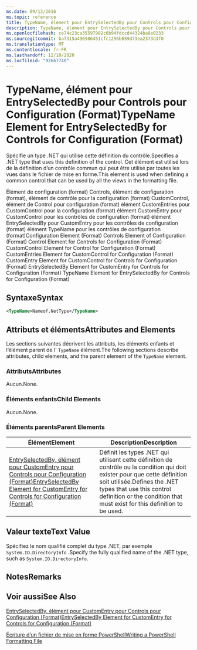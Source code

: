 ```yaml
---
ms.date: 09/13/2016
ms.topic: reference
title: TypeName, élément pour EntrySelectedBy pour Controls pour Configuration (Format)
description: TypeName, élément pour EntrySelectedBy pour Controls pour Configuration (Format)
ms.openlocfilehash: ce74c23ca35597902c6b94fdccd44324ba8e0233
ms.sourcegitcommit: ba7315a496986451cfc1296b659d73ea2373d3f0
ms.translationtype: MT
ms.contentlocale: fr-FR
ms.lasthandoff: 12/10/2020
ms.locfileid: "92667740"
---
```

# <a name="typename-element-for-entryselectedby-for-controls-for-configuration-format"></a><span data-ttu-id="e7a5e-103">TypeName, élément pour EntrySelectedBy pour Controls pour Configuration (Format)</span><span class="sxs-lookup"><span data-stu-id="e7a5e-103">TypeName Element for EntrySelectedBy for Controls for Configuration (Format)</span></span>

<span data-ttu-id="e7a5e-104">Spécifie un type .NET qui utilise cette définition du contrôle.</span><span class="sxs-lookup"><span data-stu-id="e7a5e-104">Specifies a .NET type that uses this definition of the control.</span></span> <span data-ttu-id="e7a5e-105">Cet élément est utilisé lors de la définition d’un contrôle commun qui peut être utilisé par toutes les vues dans le fichier de mise en forme.</span><span class="sxs-lookup"><span data-stu-id="e7a5e-105">This element is used when defining a common control that can be used by all the views in the formatting file.</span></span>

<span data-ttu-id="e7a5e-106">Élément de configuration (format) Controls, élément de configuration (format), élément de contrôle pour la configuration (format) CustomControl, élément de Control pour configuration (format) élément CustomEntries pour CustomControl pour la configuration (format) élément CustomEntry pour CustomControl pour les contrôles de configuration (format) élément EntrySelectedBy pour CustomEntry pour les contrôles de configuration (format) élément TypeName pour les contrôles de configuration (format)</span><span class="sxs-lookup"><span data-stu-id="e7a5e-106">Configuration Element (Format) Controls Element of Configuration (Format) Control Element for Controls for Configuration (Format) CustomControl Element for Control for Configuration (Format) CustomEntries Element for CustomControl for Configuration (Format) CustomEntry Element for CustomControl for Controls for Configuration (Format) EntrySelectedBy Element for CustomEntry for Controls for Configuration (Format) TypeName Element for EntrySelectedBy for Controls for Configuration (Format)</span></span>

## <a name="syntax"></a><span data-ttu-id="e7a5e-107">Syntaxe</span><span class="sxs-lookup"><span data-stu-id="e7a5e-107">Syntax</span></span>

```xml
<TypeName>Nameof.NetType</TypeName>

```

## <a name="attributes-and-elements"></a><span data-ttu-id="e7a5e-108">Attributs et éléments</span><span class="sxs-lookup"><span data-stu-id="e7a5e-108">Attributes and Elements</span></span>

<span data-ttu-id="e7a5e-109">Les sections suivantes décrivent les attributs, les éléments enfants et l’élément parent de l' `TypeName` élément.</span><span class="sxs-lookup"><span data-stu-id="e7a5e-109">The following sections describe attributes, child elements, and the parent element of the `TypeName` element.</span></span>

### <a name="attributes"></a><span data-ttu-id="e7a5e-110">Attributs</span><span class="sxs-lookup"><span data-stu-id="e7a5e-110">Attributes</span></span>

<span data-ttu-id="e7a5e-111">Aucun.</span><span class="sxs-lookup"><span data-stu-id="e7a5e-111">None.</span></span>

### <a name="child-elements"></a><span data-ttu-id="e7a5e-112">Éléments enfants</span><span class="sxs-lookup"><span data-stu-id="e7a5e-112">Child Elements</span></span>

<span data-ttu-id="e7a5e-113">Aucun.</span><span class="sxs-lookup"><span data-stu-id="e7a5e-113">None.</span></span>

### <a name="parent-elements"></a><span data-ttu-id="e7a5e-114">Éléments parents</span><span class="sxs-lookup"><span data-stu-id="e7a5e-114">Parent Elements</span></span>

|<span data-ttu-id="e7a5e-115">Élément</span><span class="sxs-lookup"><span data-stu-id="e7a5e-115">Element</span></span>|<span data-ttu-id="e7a5e-116">Description</span><span class="sxs-lookup"><span data-stu-id="e7a5e-116">Description</span></span>|
|-------------|-----------------|
|[<span data-ttu-id="e7a5e-117">EntrySelectedBy, élément pour CustomEntry pour Controls pour Configuration (Format)</span><span class="sxs-lookup"><span data-stu-id="e7a5e-117">EntrySelectedBy Element for CustomEntry for Controls for Configuration (Format)</span></span>](./entryselectedby-element-for-customentry-for-controls-for-configuration-format.md)|<span data-ttu-id="e7a5e-118">Définit les types .NET qui utilisent cette définition de contrôle ou la condition qui doit exister pour que cette définition soit utilisée.</span><span class="sxs-lookup"><span data-stu-id="e7a5e-118">Defines the .NET types that use this control definition or the condition that must exist for this definition to be used.</span></span>|

## <a name="text-value"></a><span data-ttu-id="e7a5e-119">Valeur texte</span><span class="sxs-lookup"><span data-stu-id="e7a5e-119">Text Value</span></span>

<span data-ttu-id="e7a5e-120">Spécifiez le nom qualifié complet du type .NET, par exemple `System.IO.DirectoryInfo` .</span><span class="sxs-lookup"><span data-stu-id="e7a5e-120">Specify the fully qualified name of the .NET type, such as `System.IO.DirectoryInfo`.</span></span>

## <a name="remarks"></a><span data-ttu-id="e7a5e-121">Notes</span><span class="sxs-lookup"><span data-stu-id="e7a5e-121">Remarks</span></span>

## <a name="see-also"></a><span data-ttu-id="e7a5e-122">Voir aussi</span><span class="sxs-lookup"><span data-stu-id="e7a5e-122">See Also</span></span>

[<span data-ttu-id="e7a5e-123">EntrySelectedBy, élément pour CustomEntry pour Controls pour Configuration (Format)</span><span class="sxs-lookup"><span data-stu-id="e7a5e-123">EntrySelectedBy Element for CustomEntry for Controls for Configuration (Format)</span></span>](./entryselectedby-element-for-customentry-for-controls-for-configuration-format.md)

[<span data-ttu-id="e7a5e-124">Écriture d’un fichier de mise en forme PowerShell</span><span class="sxs-lookup"><span data-stu-id="e7a5e-124">Writing a PowerShell Formatting File</span></span>](./writing-a-powershell-formatting-file.md)
